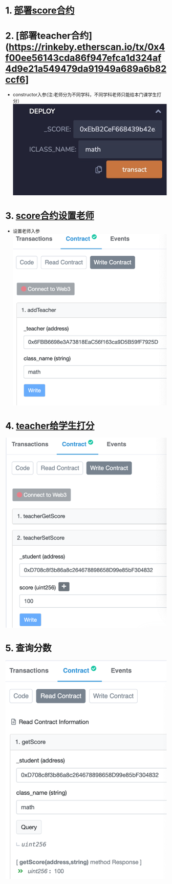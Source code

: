 # 1. [部署score合约](https://rinkeby.etherscan.io/tx/0x9b1eda36f4e74db2634417f74f854eb5a86076bbc827b09bec7953cc907d3ec6)
# 2. [部署teacher合约](https://rinkeby.etherscan.io/tx/0x4f00ee56143cda86f947efca1d324af4d9e21a549479da91949a689a6b82ccf6]
- constructor入参(注:老师分为不同学科，不同学科老师只能给本门课学生打分）
![constructor](./images/constructor.png)
# 3. [score合约设置老师](https://rinkeby.etherscan.io/tx/0xa7a7834bac88001f25d166755e994bdab02e74762f5d7885ea54bbf99ebd31e1)
- 设置老师入参
![setteacher](./images/addteacher.png)
# 4. [teacher给学生打分](https://rinkeby.etherscan.io/tx/0xe2be0c057a764895a87ddfebca5ed5b937c9311da6f431dc33c5a8cf81f2ade2)
![setScore](./images/setscore.png)
# 5. 查询分数
![getscore](./images/getscore.png)

